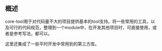 ## 概述

core-tool用于对代码量不大的项目提供基本的tool支持。将一些常用的工具，以及可行的代码规范，整理到一个module中，在开发其他项目时，可直接使用，或者是参考写法，都可以。

这里还集成了一些平时开发中常用到的第三方库。